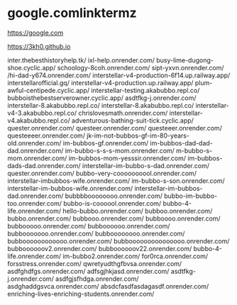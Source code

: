 # google.comlinktermz
https://google.com

https://3kh0.github.io

inter.thebesthistoryhelp.tk/
ixl-help.onrender.com/
busy-lime-dugong-shoe.cyclic.app/
schoology-8coh.onrender.com/
sipt-yxvn.onrender.com/
/hi-dad-y674.onrender.com/
interstellar-v4-production-6f14.up.railway.app/
interstellarofficial.gq/
interstellar-v4-production.up.railway.app/
plum-awful-centipede.cyclic.app/
interstellar-testing.akabubbo.repl.co/
bubboisthebestserverowner.cyclic.app/
asdtfkg-j.onrender.com/
interstellar-8.akabubbo.repl.co/
interstellar-8.akabubbo.repl.co/
interstellar-v4-3.akabubbo.repl.co/
chrislovesmath.onrender.com/
interstellar-v4.akabubbo.repl.co/
adventurous-bathing-suit-tick.cyclic.app/
quester.onrender.com/
questeer.onrender.com/
questeeer.onrender.com/
questeeeer.onrender.com/
jk-im-not-bubbos-gf-im-80-years-old.onrender.com/
im-bubbos-gf.onrender.com/
im-bubbos-dad-dad-dad.onrender.com/
im-bubbo-s-s-s-mom.onrender.com/
m-bubbo-s-mom.onrender.com/
im-bubbos-mom-yesssir.onrender.com/
im-bubbos-dads-dad.onrender.com/
interstellar-im-bubbo-s-dad.onrender.com/
quester.onrender.com/
bubbo-very-coooooooool.onrender.com/
interstellar-imbubbos-wife.onrender.com/
im-bubbo-s-son.onrender.com/
interstellar-im-bubbos-wife.onrender.com/
interstellar-im-bubbos-dad.onrender.com/
bubbbboooooooo.onrender.com/
bubbo-im-bubbo-too.onrender.com/
bubbo-is-coooool.onrender.com/
bubbo-4-life.onrender.com/
hello-bubbo.onrender.com/
bubboo.onrender.com/
bubbo.onrender.com/
bubbooo.onrender.com/
bubboooo.onrender.com/
bubbooooo.onrender.com/
bubboooooo.onrender.com/
bubbooooooo.onrender.com/
bubboooooooo.onrender.com/
bubboooooooooooo.onrender.com/
bubbooooooooooooooo.onrender.com/
bubboooooov2.onrender.com/
bubboooooov22.onrender.com/ 
bubbo-4-life.onrender.com/
im-bubbo2.onrender.com/
for0rca.onrender.com/
forsstress.onrender.com/
qwretyudthgfbvsa.onrender.com/
asdfghdfgs.onrender.com/
adfsgjhkjasd.onrender.com/
asdtfkg-j.onrender.com/
asdfgjsfhdga.onrender.com/
asdghaddgsvca.onrender.com/
absdcfasdfasdagasdf.onrender.com/
enriching-lives-enriching-students.onrender.com/
